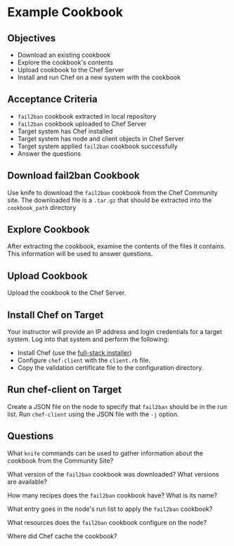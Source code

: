 Example Cookbook
======================

## Objectives

* Download an existing cookbook
* Explore the cookbook's contents
* Upload cookbook to the Chef Server
* Install and run Chef on a new system with the cookbook

## Acceptance Criteria

* `fail2ban` cookbook extracted in local repository
* `fail2ban` cookbook uploaded to Chef Server
* Target system has Chef installed
* Target system has node and client objects in Chef Server
* Target system applied `fail2ban` cookbook successfully
* Answer the questions

## Download fail2ban Cookbook

Use knife to download the `fail2ban` cookbook from the Chef Community site. The downloaded file is a `.tar.gz` that should be extracted into the `cookbook_path` directory

## Explore Cookbook

After extracting the cookbook, examine the contents of the files it contains. This information will be used to answer questions.

## Upload Cookbook

Upload the cookbook to the Chef Server.

## Install Chef on Target

Your instructor will provide an IP address and login credentials for a target system. Log into that system and perform the following:

* Install Chef (use the [full-stack installer](htp://opscode.com/chef/install))
* Configure `chef-client` with the `client.rb` file.
* Copy the validation certificate file to the configuration directory.

## Run chef-client on Target

Create a JSON file on the node to specify that `fail2ban` should be in the run list. Run `chef-client` using the JSON file with the `-j` option.

## Questions

What `knife` commands can be used to gather information about the cookbook from the Community Site?


What version of the `fail2ban` cookbook was downloaded? What versions are available?


How many recipes does the `fail2ban` cookbook have? What is its name?


What entry goes in the node's run list to apply the `fail2ban` cookbook?


What resources does the `fail2ban` cookbook configure on the node?


Where did Chef cache the cookbook?
